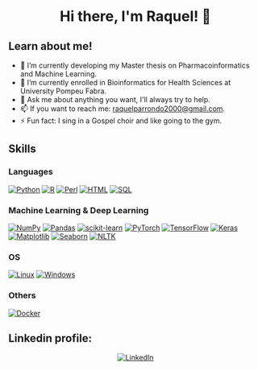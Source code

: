 <h1 align="center">Hi there, I'm Raquel! 👋


## Learn about me!

- 🔭 I’m currently developing my Master thesis on Pharmacoinformatics and Machine Learning.  
- 🌱 I’m currently enrolled in Bioinformatics for Health Sciences at University Pompeu Fabra.
- 💬 Ask me about anything you want, I'll always try to help.
- 📫 If you want to reach me: raquelparrondo2000@gmail.com.
- ⚡ Fun fact: I sing in a Gospel choir and like going to the gym.

## Skills

### Languages
[![Python](https://img.shields.io/badge/Python-3776AB?style=for-the-badge&logo=python&logoColor=white)](https://www.python.org/)
[![R](https://img.shields.io/badge/R-276DC3?style=for-the-badge&logo=r&logoColor=white)](https://www.r-project.org/)
[![Perl](https://img.shields.io/badge/Perl-39457E?style=for-the-badge&logo=perl&logoColor=white)](https://www.perl.org/)
[![HTML](https://img.shields.io/badge/HTML-E34F26?style=for-the-badge&logo=html5&logoColor=white)](https://developer.mozilla.org/en-US/docs/Web/HTML)
[![SQL](https://img.shields.io/badge/SQL-336791?style=for-the-badge&logo=sql&logoColor=white)](https://www.w3schools.com/sql/)


### Machine Learning & Deep Learning 
[![NumPy](https://img.shields.io/badge/NumPy-013243?style=for-the-badge&logo=numpy&logoColor=white)](https://numpy.org/)
[![Pandas](https://img.shields.io/badge/Pandas-150458?style=for-the-badge&logo=pandas&logoColor=white)](https://pandas.pydata.org/)
[![scikit-learn](https://img.shields.io/badge/scikit--learn-F7931E?style=for-the-badge&logo=scikit-learn&logoColor=white)](https://scikit-learn.org/)
[![PyTorch](https://img.shields.io/badge/PyTorch-EE4C2C?style=for-the-badge&logo=pytorch&logoColor=white)](https://pytorch.org/)
[![TensorFlow](https://img.shields.io/badge/TensorFlow-FF6F00?style=for-the-badge&logo=tensorflow&logoColor=white)](https://www.tensorflow.org/)
[![Keras](https://img.shields.io/badge/Keras-D00000?style=for-the-badge&logo=keras&logoColor=white)](https://keras.io/)
[![Matplotlib](https://img.shields.io/badge/Matplotlib-EE4C2C?style=for-the-badge&logo=matplotlib&logoColor=white)](https://matplotlib.org/)
[![Seaborn](https://img.shields.io/badge/Seaborn-3776AB?style=for-the-badge&logo=seaborn&logoColor=white)](https://seaborn.pydata.org/)
[![NLTK](https://img.shields.io/badge/NLTK-41A48D?style=for-the-badge&logo=nltk&logoColor=white)](https://www.nltk.org/)


### OS
[![Linux](https://img.shields.io/badge/Linux-FCC624?style=for-the-badge&logo=linux&logoColor=black)](https://www.linux.org/)
[![Windows](https://img.shields.io/badge/Windows-0078D6?style=for-the-badge&logo=windows&logoColor=white)](https://www.microsoft.com/en-us/windows)


### Others
[![Docker](https://img.shields.io/badge/Docker-2496ED?style=for-the-badge&logo=docker&logoColor=white)](https://www.docker.com/)


## Linkedin profile:

<p align="center">
    <a href="https://www.linkedin.com/in/raquelparrondo/">
  <a href="https://www.linkedin.com/in/raquelparrondo/"><img src="https://img.shields.io/badge/LinkedIn-Raquel-blue?style=flat-square&logo=linkedin" alt="LinkedIn" href="https://www.linkedin.com/in/raquelparrondo/"></a>
  </br>
</p>
